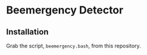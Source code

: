 # Beemergency Detector

## Installation

Grab the script, `beemergency.bash`, from this repository.
